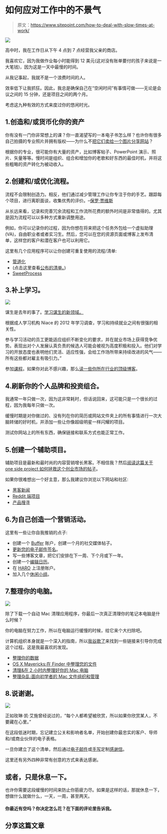 # 如何应对工作中的不景气

> 原文：<https://www.sitepoint.com/how-to-deal-with-slow-times-at-work/>

![](img/b1827d3249623325c5f820560be12b22.png)

高中时，我在工作日从下午 4 点到 7 点经营我父亲的商店。

我喜欢它，因为我做作业每小时能得到 12 美元(这对没有账单要付的孩子来说是一大笔钱)，因为这是一天中最慢的时间。

从我记事起，我就不是一个浪费时间的人。

效率低下让我抓狂。因此，我总是确保自己在“空闲时间”有事情可做——无论是会议之间的 15 分钟，还是项目之间的两个月。

考虑这九种有效的方式来度过你的悠闲时光。

## 1.创造和/或货币化你的资产

你有没有一门你非常想上的课？你一直渴望写的一本电子书怎么样？也许你有很多自己拍摄的专业照片并拥有版权——为什么不[把它们卖给一个图片分享网站](http://www.thepennyhoarder.com/selling-stock-photography/)？

根据你的专业，很可能你有大量的资产，比如博客帖子、PowerPoint 演示、照片、矢量等等。慢时间是组织、组合和增加你的老歌和好东西的最佳时机，并将这些粗略的资产转化为被动收入。

## 2.创建和/或优化流程。

流程不会限制创造力。相反，他们通过减少管理工作让你专注于你的手艺。跟踪每个项目，进行离职面谈，收集优秀的评价。–[保罗·贾维斯](http://thecreativeclass.io)

从长远来看，记录和完善冗余流程和工作流所花费的额外时间是非常值得的。尤其是因为流程可以以多种方式重新调整用途。

例如，你可以记录你的过程，因为你想在将来把这个任务外包给一个虚拟助理(VA)，自由职业者或者实习生。然后，您可以在您的资源页面或博客上发布清单，这样您的客户和潜在客户也可以利用它。

这里有几个应用程序可以让你创建可重复使用的流程/清单:

*   [管道化](http://www.pipefy.com/)
*   (点击这里查看[公布的清单。](https://process.st/checklists-for-bloggers/))
*   [SweetProcess](http://sweetprocess.com)

## 3.补上学习。

![](img/af28eb22296f9e1e582e06688263fc3c.png)

谋生是去年的事了。[学习谋生的新领域。](http://www.shutterstock.com/blog/why-you-need-to-constantly-keep-learning-and-how-to-make-it-happen)

根据成人学习机构 Niace 的 2012 年学习调查，学习和持续就业之间有很强的相关性。

参与学习活动的员工更能适应组织不断变化的要求，并在就业市场上获得竞争优势。表现出对个人发展认真负责的候选人可能会被视为高度积极和投入。他们对学习的开放态度也表明他们灵活、适应性强，会给工作场所带来持续改进的风气——所有这些都对雇主有吸引力。”

参加[课程](http://www.producthunt.com/#!/s/posts/course)。如果你对此不感兴趣，那么[读一些你所在行业的顶级博客](http://alltop.com)。

## 4.刷新你的个人品牌和投资组合。

我通常一年只做一次，因为这非常耗时，但话说回来，这可能只是一个很长的过程，因为我每年只做一次。

缓慢时期是对你做过的、没有列在你的简历或网站文件夹上的所有事情进行一次大脑转储的好时机，并添加一些让你像超级明星一样闪耀的项目。

测试你网站上的所有东西，确保链接和联系方式也能正常工作。

## 5.创建一个辅助项目。

辅助项目是最新和最时尚的内容营销增长黑客。不相信我？然后[阅读这篇关于 one side project 如何拯救这个创业市场的帖子](https://blog.crew.co/how-side-projects-saved-our-startup/)。

如果你很难想出一个好主意，那么我建议你浏览以下网站和社区:

*   [黑客新闻](http://news.ycombinator.com)
*   [Reddit 端项目](https://www.reddit.com/r/sideproject)
*   [产品搜寻](http://producthunt.com)

## 6.为自己创造一个营销活动。

这里有一些让你自我推销的点子:

*   创建一个 [Buffer](http://bufferapp.com) 账户，创建一个月的社交媒体帖子。
*   [更新您的电子邮件签名](http://wisestamp.com)。
*   写一些博客文章，把它们安排在下一周、下个月或下一年。
*   创建一个[编辑日历](https://trello.com/b/PuwEhs4b/editorial-calendar-trello)。
*   在 [HARO](http://helpareporterout.com) 上注册账户。
*   加入几个[休闲小组](http://chats.directory/)。

## 7.整理你的电脑。

![](img/7343991545405c94292e0b41e6fed901.png)

除了下载一个自动 Mac 清理应用程序，你最后一次真正清理你的笔记本电脑是什么时候？

你的电脑在努力工作，所以在电脑运行缓慢的时候，给它来个大扫除吧。

计算机组织本身就是一个深入的指南，所以[我谷歌了](https://www.google.com/webhp?sourceid=chrome-instant&ion=1&espv=2&ie=UTF-8#q=guide%20to%20organizing%20your%20computer)来找到一些链接来引导你完成这个过程。这是我最喜欢的发现。

*   [整理你的数据](http://lifehackerbook.com/ch2/)
*   [OS X Mavericks:在 Finder 中整理您的文件](https://support.apple.com/kb/PH13984?locale=en_US)
*   [清理&在 2 小时内整理好你的 Mac 电脑](https://www.udemy.com/organize-and-clean-your-messy-macbook/)
*   [整理杂乱:面向初学者的 Mac 文件组织和管理](http://computers.tutsplus.com/tutorials/cut-the-clutter-mac-file-organization-and-management-for-beginners--mac-49779)

## 8.说谢谢。

![](img/171d9cc38ced4d9a77b5a9302fae6e97.png)

正如玫琳·凯·艾施曾经说过的，“每个人都希望被欣赏，所以如果你欣赏某人，不要藏在心里。”

在这段低迷时期，忘记建立公关和影响者名单，开始创建你最忠实的客户、导师和/或商业伙伴的电子表格。

一旦你建立了这个清单，然后通过[电子邮件](https://www.themuse.com/advice/how-to-write-an-interview-thankyou-note-an-email-template?ref=search)或[手写](http://thankbot.com/)定制[感谢信](https://www.themuse.com/advice/5-steps-to-an-utterly-perfect-thank-you-note?ref=search)。

这里还有另外四种非常有创意的方式来表达感谢。

## 或者，只是休息一下。

也许你需要这段缓慢的时间来防止你筋疲力尽。如果是这样的话，那就休息一下，想做什么就做什么，一天，一周，甚至两天。

#### 你最近有空吗？你决定怎么花？在下面的评论里告诉我。

## 分享这篇文章
